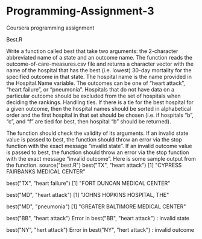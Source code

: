 # Programming-Assignment-3
Coursera programming assignment

Best.R

Write a function called best that take two arguments: the 2-character abbreviated name of a state and an
outcome name. The function reads the outcome-of-care-measures.csv file and returns a character vector
with the name of the hospital that has the best (i.e. lowest) 30-day mortality for the specified outcome
in that state. The hospital name is the name provided in the Hospital.Name variable. The outcomes can
be one of “heart attack”, “heart failure”, or “pneumonia”. Hospitals that do not have data on a particular
outcome should be excluded from the set of hospitals when deciding the rankings.
Handling ties. If there is a tie for the best hospital for a given outcome, then the hospital names should
be sorted in alphabetical order and the first hospital in that set should be chosen (i.e. if hospitals “b”, “c”,
and “f” are tied for best, then hospital “b” should be returned).

The function should check the validity of its arguments. If an invalid state value is passed to best, the
function should throw an error via the stop function with the exact message “invalid state”. If an invalid
outcome value is passed to best, the function should throw an error via the stop function with the exact
message “invalid outcome”.
Here is some sample output from the function.
source("best.R")
best("TX", "heart attack")
[1] "CYPRESS FAIRBANKS MEDICAL CENTER"

best("TX", "heart failure")
[1] "FORT DUNCAN MEDICAL CENTER"

best("MD", "heart attack")
[1] "JOHNS HOPKINS HOSPITAL, THE"

best("MD", "pneumonia")
[1] "GREATER BALTIMORE MEDICAL CENTER"

best("BB", "heart attack")
Error in best("BB", "heart attack") : invalid state

best("NY", "hert attack")
Error in best("NY", "hert attack") : invalid outcome



